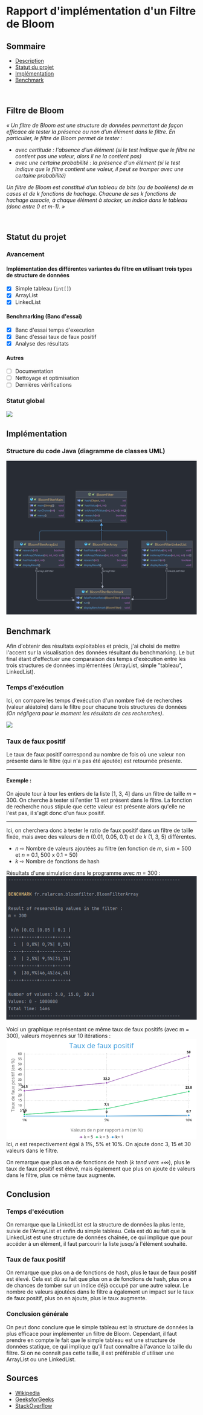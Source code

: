 # Rapport d'implémentation d'un Filtre de Bloom

## Sommaire
- [Description](#filtre-de-bloom)
- [Statut du projet](#statut-du-projet)
- [Implémentation](#implmentation)
- [Benchmark]()

<br>

## Filtre de Bloom

<i>« Un filtre de Bloom est une structure de données permettant de façon efficace de tester la présence
ou non d’un élément dans le filtre. En particulier, le filtre de Bloom permet de tester :
-  avec certitude : l'absence d'un élément (si le test indique que le filtre ne contient pas une
valeur, alors il ne la contient pas)
-  avec une certaine probabilité : la présence d'un élément (si le test indique que le filtre
contient une valeur, il peut se tromper avec une certaine probabilité)

Un filtre de Bloom est constitué d’un tableau de bits (ou de booléens) de m cases et de k fonctions
de hachage. Chacune de ses k fonctions de hachage associe, à chaque élément à stocker, un indice
dans le tableau (donc entre 0 et m-1). »</i>

<br>

## Statut du projet
### Avancement 

#### Implémentation des différentes variantes du filtre en utilisant trois types de structure de données
- [x] Simple tableau (<code>int[]</code>)
- [x] ArrayList
- [x] LinkedList

#### Benchmarking (Banc d'essai)
- [x] Banc d'essai temps d'execution
- [x] Banc d'essai taux de faux positif
- [x] Analyse des résultats

#### Autres
- [ ] Documentation
- [ ] Nettoyage et optimisation
- [ ] Dernières vérifications

### Statut global
![](https://geps.dev/progress/80)

## Implémentation

### Structure du code Java (diagramme de classes UML)
![](/resources/Bloom-Filter.png)


## Benchmark

Afin d'obtenir des résultats exploitables et précis, j'ai choisi de mettre l'accent sur la visualisation des données résultant du benchmarking.
Le but final étant d'effectuer une comparaison des temps d'exécution entre les trois structures de données implémentées (ArrayList, simple "tableau", LinkedList).

### Temps d'exécution

Ici, on compare les temps d'exécution d'un nombre fixé de recherches (valeur aléatoire) dans le filtre pour chacune trois structures de données *(On négligera pour le moment les résultats de ces recherches)*.

![](resources/Comparaison%20tps%20d'éxec..png)

### Taux de faux positif

Le taux de faux positif correspond au nombre de fois où une valeur non présente dans le filtre (qui n'a pas été ajoutée) est retournée présente.

<hr>

#### Exemple :

On ajoute tour à tour les entiers de la liste [1, 3, 4] dans un filtre de taille *m* = 300. On cherche à tester si l'entier 13 est présent dans le filtre. La fonction de recherche nous stipule que cette valeur est présente alors qu'elle ne l'est pas, il s'agit donc d'un faux positif.

<hr>

Ici, on cherchera donc à tester le ratio de faux positif dans un filtre de taille fixée, mais avec des valeurs de *n* (0.01, 0.05, 0.1) et de *k* (1, 3, 5) différentes.

- *n* ⇨ Nombre de valeurs ajoutées au filtre (en fonction de *m*, si *m* = 500 et *n* = 0.1, 500 x 0.1 = 50)
- *k* ⇨ Nombre de fonctions de hash

Résultats d'une simulation dans le programme avec *m* = 300 :
![](resources/screenshot1.png)

Voici un graphique représentant ce même taux de faux positifs (avec m = 300), valeurs moyennes sur 10 itérations :
![](resources/Taux%20de%20faux%20positif.png)
Ici, *n* est respectivement égal à 1%, 5% et 10%. On ajoute donc 3, 15 et 30 valeurs dans le filtre. 

On remarque que plus on a de fonctions de hash (*k tend vers +∞*), plus le taux de faux positif est élevé, mais également que plus on ajoute de valeurs dans le filtre, plus ce même taux augmente. 

## Conclusion

### Temps d'exécution

On remarque que la LinkedList est la structure de données la plus lente, suivie de l'ArrayList et enfin du simple tableau. Cela est dû au fait que la LinkedList est une structure de données chaînée, ce qui implique que pour accéder à un élément, il faut parcourir la liste jusqu'à l'élément souhaité.

### Taux de faux positif

On remarque que plus on a de fonctions de hash, plus le taux de faux positif est élevé. Cela est dû au fait que plus on a de fonctions de hash, plus on a de chances de tomber sur un indice déjà occupé par une autre valeur. Le nombre de valeurs ajoutées dans le filtre a également un impact sur le taux de faux positif, plus on en ajoute, plus le taux augmente.

### Conclusion générale

On peut donc conclure que le simple tableau est la structure de données la plus efficace pour implémenter un filtre de Bloom. Cependant, il faut prendre en compte le fait que le simple tableau est une structure de données statique, ce qui implique qu'il faut connaître à l'avance la taille du filtre. Si on ne connaît pas cette taille, il est préférable d'utiliser une ArrayList ou une LinkedList.

## Sources

- [Wikipedia](https://fr.wikipedia.org/wiki/Filtre_de_Bloom)
- [GeeksforGeeks](https://www.geeksforgeeks.org/bloom-filters-introduction-and-python-implementation/)
- [StackOverflow](https://stackoverflow.com/questions/10696223/recommended-way-to-implement-a-bloom-filter)

